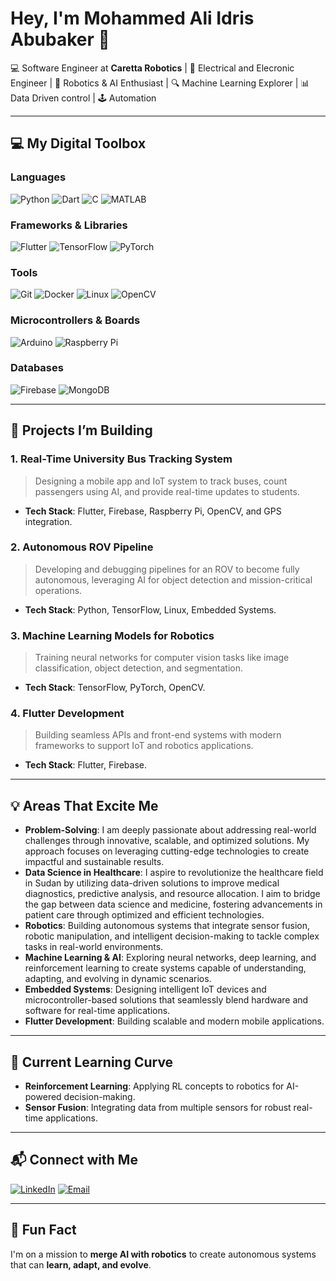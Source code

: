 # Hey, I'm Mohammed Ali Idris Abubaker 👋  
💻 Software Engineer at **Caretta Robotics** | 🚀 Electrical and Elecronic Engineer | 🤖 Robotics & AI Enthusiast | 🔍 Machine Learning Explorer | 📊 Data Driven control | 🕹️ Automation

---

## 💻 My Digital Toolbox

### **Languages**
![Python](https://img.shields.io/badge/Python-blue?logo=python) 
![Dart](https://img.shields.io/badge/Dart-blue?logo=dart) 
![C](https://img.shields.io/badge/C-blue?logo=c) 
![MATLAB](https://img.shields.io/badge/MATLAB-orange?logo=matlab)

### **Frameworks & Libraries**
![Flutter](https://img.shields.io/badge/Flutter-blue?logo=flutter) 
![TensorFlow](https://img.shields.io/badge/TensorFlow-orange?logo=tensorflow) 
![PyTorch](https://img.shields.io/badge/PyTorch-red?logo=pytorch)

### **Tools**
![Git](https://img.shields.io/badge/Git-red?logo=git) 
![Docker](https://img.shields.io/badge/Docker-blue?logo=docker) 
![Linux](https://img.shields.io/badge/Linux-black?logo=linux) 
![OpenCV](https://img.shields.io/badge/OpenCV-blue?logo=opencv)

### **Microcontrollers & Boards**
![Arduino](https://img.shields.io/badge/Arduino-blue?logo=arduino)
![Raspberry Pi](https://img.shields.io/badge/Raspberry%20Pi-green?logo=raspberry-pi)

### **Databases**
![Firebase](https://img.shields.io/badge/Firebase-orange?logo=firebase) 
![MongoDB](https://img.shields.io/badge/MongoDB-green?logo=mongodb) 

---

## 🚀 Projects I’m Building

### **1. Real-Time University Bus Tracking System**  
> Designing a mobile app and IoT system to track buses, count passengers using AI, and provide real-time updates to students.  
- **Tech Stack**: Flutter, Firebase, Raspberry Pi, OpenCV, and GPS integration.

### **2. Autonomous ROV Pipeline**  
> Developing and debugging pipelines for an ROV to become fully autonomous, leveraging AI for object detection and mission-critical operations.  
- **Tech Stack**: Python, TensorFlow, Linux, Embedded Systems.

### **3. Machine Learning Models for Robotics**  
> Training neural networks for computer vision tasks like image classification, object detection, and segmentation.  
- **Tech Stack**: TensorFlow, PyTorch, OpenCV.

### **4. Flutter Development**  
> Building seamless APIs and front-end systems with modern frameworks to support IoT and robotics applications.  
- **Tech Stack**: Flutter, Firebase.

---

## 💡 Areas That Excite Me  

- **Problem-Solving**: I am deeply passionate about addressing real-world challenges through innovative, scalable, and optimized solutions. My approach focuses on leveraging cutting-edge technologies to create impactful and sustainable results.  
- **Data Science in Healthcare**: I aspire to revolutionize the healthcare field in Sudan by utilizing data-driven solutions to improve medical diagnostics, predictive analysis, and resource allocation. I aim to bridge the gap between data science and medicine, fostering advancements in patient care through optimized and efficient technologies.  
- **Robotics**: Building autonomous systems that integrate sensor fusion, robotic manipulation, and intelligent decision-making to tackle complex tasks in real-world environments.  
- **Machine Learning & AI**: Exploring neural networks, deep learning, and reinforcement learning to create systems capable of understanding, adapting, and evolving in dynamic scenarios.  
- **Embedded Systems**: Designing intelligent IoT devices and microcontroller-based solutions that seamlessly blend hardware and software for real-time applications. 
- **Flutter Development**: Building scalable and modern mobile applications.  

---

## 🌱 Current Learning Curve  

- **Reinforcement Learning**: Applying RL concepts to robotics for AI-powered decision-making.  
- **Sensor Fusion**: Integrating data from multiple sensors for robust real-time applications.  

---

## 📬 Connect with Me  

[![LinkedIn](https://img.shields.io/badge/LinkedIn-blue?logo=linkedin)](https://www.linkedin.com/in/mohamed-abubaker-baa87916a/) 
[![Email](https://img.shields.io/badge/Email-red?logo=gmail)](mailto:mohammedaliedriis@gmail.com)

---

## 🎉 Fun Fact  

I'm on a mission to **merge AI with robotics** to create autonomous systems that can **learn, adapt, and evolve**.  
